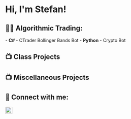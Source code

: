 <h1>Hi, I'm Stefan! 

<h2>👨‍💻 Algorithmic Trading:</h2>
- <b>C# </b>
  - CTrader Bollinger Bands Bot
- <b>Python</b>
  - Crypto Bot

<h2>📺 Class Projects</h2>


<h2>📺 Miscellaneous Projects</h2>


<h2> 🤳 Connect with me:</h2>

[<img align="left" alt="stefanmosty | LinkedIn" width="22px" src="https://cdn.jsdelivr.net/npm/simple-icons@v3/icons/linkedin.svg" />][linkedin]



[linkedin]: https://www.linkedin.com/in/stefan-mostovych-a63287193/


